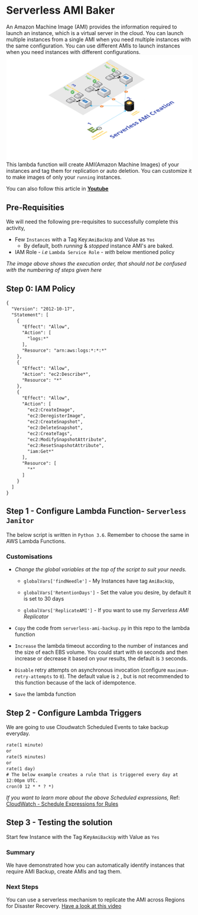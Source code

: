 # Serverless AMI Baker
An Amazon Machine Image (AMI) provides the information required to launch an instance, which is a virtual server in the cloud.
You can launch multiple instances from a single AMI when you need multiple instances with the same configuration. You can use different AMIs to launch instances when you need instances with different configurations.
![Fig : Serverless-Event-Driven-AMI-Creation](images/Serverless-Event-Driven-AMI-Creation.png)
This lambda function will create AMI(Amazon Machine Images) of your instances and tag them for replication or auto deletion. You can customize it to make images of only your `running` instances.

You can also follow this article in **[Youtube](https://www.youtube.com/watch?v=U5nDPagdLPk&t=0s&list=PLxzKY3wu0_FKok5gI1v4g4S-g-PLaW9YD&index=23)**

## Pre-Requisities
We will need the following pre-requisites to successfully complete this activity,
- Few `Instances` with a Tag Key:`AmiBackUp` and Value as `Yes`
  - By default, both _running_ & _stopped_ instance AMI's are baked.
- IAM Role - _i.e_ `Lambda Service Role` - _with_ below mentioned policy

_The image above shows the execution order, that should not be confused with the numbering of steps given here_

## Step 0: IAM Policy
```
{
  "Version": "2012-10-17",
  "Statement": [
    {
      "Effect": "Allow",
      "Action": [
        "logs:*"
      ],
      "Resource": "arn:aws:logs:*:*:*"
    },
    {
      "Effect": "Allow",
      "Action": "ec2:Describe*",
      "Resource": "*"
    },
    {
      "Effect": "Allow",
      "Action": [
        "ec2:CreateImage",
        "ec2:DeregisterImage",
        "ec2:CreateSnapshot",
        "ec2:DeleteSnapshot",
        "ec2:CreateTags",
        "ec2:ModifySnapshotAttribute",
        "ec2:ResetSnapshotAttribute",
        "iam:Get*"
      ],
      "Resource": [
        "*"
      ]
    }
  ]
}
```

## Step 1 - Configure Lambda Function- `Serverless Janitor`
The below script is written in `Python 3.6`. Remember to choose the same in AWS Lambda Functions.
### Customisations
- _Change the global variables at the top of the script to suit your needs._
  - `globalVars['findNeedle']` - My Instances have tag `AmiBackUp`,
  
  - `globalVars['RetentionDays']` - Set the value you desire, by default it is set to 30 days
  
  - `globalVars['ReplicateAMI']` - If you want to use my _Serverless AMI Replicator_

- `Copy` the code from `serverless-ami-backup.py` in this repo to the lambda function
- `Increase` the lambda timeout according to the number of instances and the size of each EBS volume. You could start with `60` seconds and then increase or decrease it based on your results, the default is `3` seconds.
- `Disable` retry attempts on asynchronous invocation (configure `maximum-retry-attempts` to `0`). The default value is `2` , but is not recommended to this function because of the lack of idempotence.
- `Save` the lambda function

## Step 2 - Configure Lambda Triggers
We are going to use Cloudwatch Scheduled Events to take backup everyday.
```
rate(1 minute)
or
rate(5 minutes)
or
rate(1 day)
# The below example creates a rule that is triggered every day at 12:00pm UTC.
cron(0 12 * * ? *)
```
_If you want to learn more about the above Scheduled expressions,_ Ref: [CloudWatch - Schedule Expressions for Rules](http://docs.aws.amazon.com/AmazonCloudWatch/latest/events/ScheduledEvents.html#RateExpressions)

## Step 3 - Testing the solution
Start few Instance with the Tag Key`AmiBackUp` with Value as `Yes`

### Summary
We have demonstrated how you can automatically identify instances that require AMI Backup, create AMIs and tag them.

### Next Steps
You can use a serverless mechanism to replicate the AMI across Regions for Disaster Recovery. [Have a look at this video](https://www.youtube.com/watch?v=iujwfIPoEiM&list=PLxzKY3wu0_FKok5gI1v4g4S-g-PLaW9YD&index=3)
